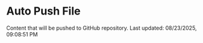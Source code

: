 # Auto Push File

Content that will be pushed to GitHub repository.
Last updated: 08/23/2025, 09:08:51 PM